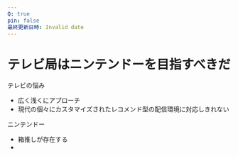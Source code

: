 ```yaml
---
Q: true
pin: false
最終更新日時: Invalid date
---
```

# テレビ局はニンテンドーを目指すべきだ

テレビの悩み

- 広く浅くにアプローチ  
- 現代の個々にカスタマイズされたレコメンド型の配信環境に対応しきれない  

ニンテンドー

- 箱推しが存在する  
-